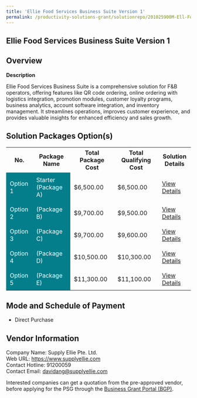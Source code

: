 ```yaml
---
title: 'Ellie Food Services Business Suite Version 1'
permalink: /productivity-solutions-grant/solutionrepo/201025900M-Ell-Food-SVCs-Busnss-Sut-v-1-FS
---
```


## Ellie Food Services Business Suite Version 1

## Overview

**Description**

Ellie Food Services Business Suite is a comprehensive solution for F&B operators, offering features like QR code ordering, online ordering with logistics integration, promotion modules, customer loyalty programs, business analytics, account software integration, and inventory management. It streamlines operations, improves customer experience, and provides valuable insights for enhanced efficiency and sales growth.

## Solution Packages Option(s)

<table>
<tr>
<th><b>No.</b></th>
<th><b>Package Name</b></th>
<th><b>Total Package Cost</b></th>
<th><b>Total Qualifying Cost</b></th>
<th><b>Solution Details</b></th>
</tr>
<tr>
<td style='padding: 10px; background-color: #037E8A; color: #FFFFFF;'>Option 1</td>
<td style='padding: 10px; background-color: #037E8A; color: #FFFFFF;'>Starter (Package A)</td>
<td style='padding: 10px;'>$6,500.00</td>
<td style='padding: 10px;'>$6,500.00</td>
<td style='padding: 10px;'><a href='/images/psg/201025900M_20240020_09012025_Desensitised_Annex3_Part1.pdf' target='_blank'>View Details</a></td>
</tr>
<tr>
<td style='padding: 10px; background-color: #037E8A; color: #FFFFFF;'>Option 2</td>
<td style='padding: 10px; background-color: #037E8A; color: #FFFFFF;'>(Package B)</td>
<td style='padding: 10px;'>$9,700.00</td>
<td style='padding: 10px;'>$9,500.00</td>
<td style='padding: 10px;'><a href='/images/psg/201025900M_20240020_09012025_Desensitised_Annex3_Part2.pdf' target='_blank'>View Details</a></td>
</tr>
<tr>
<td style='padding: 10px; background-color: #037E8A; color: #FFFFFF;'>Option 3</td>
<td style='padding: 10px; background-color: #037E8A; color: #FFFFFF;'>(Package C)</td>
<td style='padding: 10px;'>$9,700.00</td>
<td style='padding: 10px;'>$9,600.00</td>
<td style='padding: 10px;'><a href='/images/psg/201025900M_20240020_09012025_Desensitised_Annex3_Part3.pdf' target='_blank'>View Details</a></td>
</tr>
<tr>
<td style='padding: 10px; background-color: #037E8A; color: #FFFFFF;'>Option 4</td>
<td style='padding: 10px; background-color: #037E8A; color: #FFFFFF;'>(Package D)								</td>
<td style='padding: 10px;'>$10,500.00</td>
<td style='padding: 10px;'>$10,300.00</td>
<td style='padding: 10px;'><a href='/images/psg/201025900M_20240020_09012025_Desensitised_Annex3_Part4.pdf' target='_blank'>View Details</a></td>
</tr>
<tr>
<td style='padding: 10px; background-color: #037E8A; color: #FFFFFF;'>Option 5</td>
<td style='padding: 10px; background-color: #037E8A; color: #FFFFFF;'>(Package E)</td>
<td style='padding: 10px;'>$11,300.00</td>
<td style='padding: 10px;'>$11,100.00</td>
<td style='padding: 10px;'><a href='/images/psg/201025900M_20240020_09012025_Desensitised_Annex3_Part5.pdf' target='_blank'>View Details</a></td>
</tr>
</table>

## Mode and Schedule of Payment

 - Direct Purchase

## Vendor Information

 Company Name: Supply Ellie Pte. Ltd.<br>Web URL: https://www.supplyellie.com <br>Contact Hotline: 91200059 <br>Contact Email: davidang@supplyellie.com <br>

Interested companies can get a quotation from the pre-approved vendor, before applying for the PSG through the <a href='https://www.businessgrants.gov.sg/' target='_blank' rel='noopener'>Business Grant Portal (BGP)</a>.

<script src="/jquery/resize-tables.js"></script>

